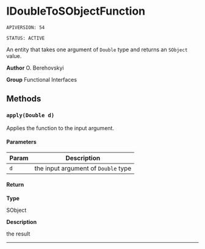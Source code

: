 # IDoubleToSObjectFunction

`APIVERSION: 54`

`STATUS: ACTIVE`

An entity that takes one argument of `Double` type and returns an `SObject` value.


**Author** O. Berehovskyi


**Group** Functional Interfaces

## Methods
### `apply(Double d)`

Applies the function to the input argument.

#### Parameters
|Param|Description|
|---|---|
|`d`|the input argument of `Double` type|

#### Return

**Type**

SObject

**Description**

the result

---
